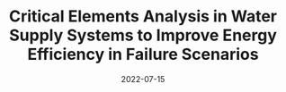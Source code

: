 ---
title: "Critical Elements Analysis in Water Supply Systems to Improve Energy Efficiency in Failure Scenarios"
collection: publications
permalink: /publication/Critical Elements Analysis in Water Supply Systems to Improve Energy Efficiency in Failure Scenarios
date: 2022-07-15
venue: 'Water Resources Management'
paperurl: 'https://doi.org/10.1007/s11269-022-03232-y'
#link: ''
citation: 'Perelman, G., Fishbain, B. Critical Elements Analysis of Water Supply Systems to Improve Energy Efficiency in Failure Scenarios. Water Resour Manage (2022).'
---